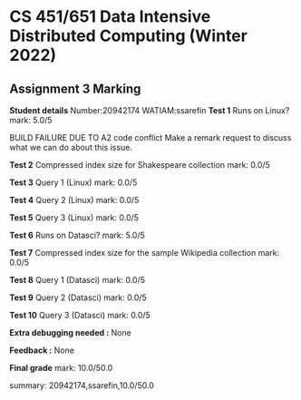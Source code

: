 # CS 451/651 Data Intensive Distributed Computing (Winter 2022)
## Assignment 3 Marking

**Student details**
Number:20942174
WATIAM:ssarefin
**Test 1**
Runs on Linux?
mark: 5.0/5

BUILD FAILURE DUE TO A2 code conflict 
Make a remark request to discuss what we can do about this issue.

**Test 2**
Compressed index size for Shakespeare collection
mark: 0.0/5

**Test 3**
Query 1 (Linux)
mark: 0.0/5

**Test 4**
Query 2 (Linux)
mark: 0.0/5

**Test 5**
Query 3 (Linux)
mark: 0.0/5

**Test 6**
Runs on Datasci?
mark: 5.0/5

**Test 7**
Compressed index size for the sample Wikipedia collection
mark: 0.0/5

**Test 8**
Query 1 (Datasci)
mark: 0.0/5

**Test 9**
Query 2 (Datasci)
mark: 0.0/5

**Test 10**
Query 3 (Datasci)
mark: 0.0/5

**Extra debugging needed :** None

**Feedback :** None

**Final grade**
mark: 10.0/50.0

summary: 20942174,ssarefin,10.0/50.0
